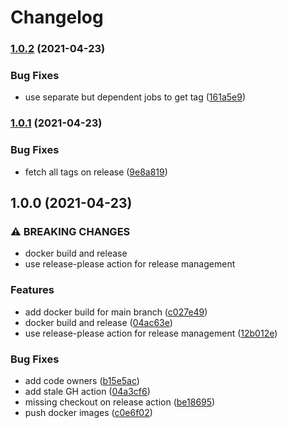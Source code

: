 # Changelog

### [1.0.2](https://www.github.com/shipperizer/furry-train/compare/v1.0.1...v1.0.2) (2021-04-23)


### Bug Fixes

* use separate but dependent jobs to get tag ([161a5e9](https://www.github.com/shipperizer/furry-train/commit/161a5e98a16ff675aee9baff54767116882c0541))

### [1.0.1](https://www.github.com/shipperizer/furry-train/compare/v1.0.0...v1.0.1) (2021-04-23)


### Bug Fixes

* fetch all tags on release ([9e8a819](https://www.github.com/shipperizer/furry-train/commit/9e8a8191575954616c1c36e1964f68947c774390))

## 1.0.0 (2021-04-23)


### ⚠ BREAKING CHANGES

* docker build and release
* use release-please action for release management

### Features

* add docker build for main branch ([c027e49](https://www.github.com/shipperizer/furry-train/commit/c027e492a90c3880f355225542b1d01e49930383))
* docker build and release ([04ac63e](https://www.github.com/shipperizer/furry-train/commit/04ac63ee2158bb00a2582598a410ed5924c84daf))
* use release-please action for release management ([12b012e](https://www.github.com/shipperizer/furry-train/commit/12b012e590d27ccd36725c96d8f7a4a38efed9ed))


### Bug Fixes

* add code owners ([b15e5ac](https://www.github.com/shipperizer/furry-train/commit/b15e5ac9a95a9f4d8c4663d8d42622dcc9a43d1d))
* add stale GH action ([04a3cf6](https://www.github.com/shipperizer/furry-train/commit/04a3cf60ef2e4a3afbe5b4bac4fd1ef7026c08cd))
* missing checkout on release action ([be18695](https://www.github.com/shipperizer/furry-train/commit/be18695e5b489fd5f87202c645f581827770c6f9))
* push docker images ([c0e6f02](https://www.github.com/shipperizer/furry-train/commit/c0e6f02a1712afbddc4ceea107015e3146f2aef6))
